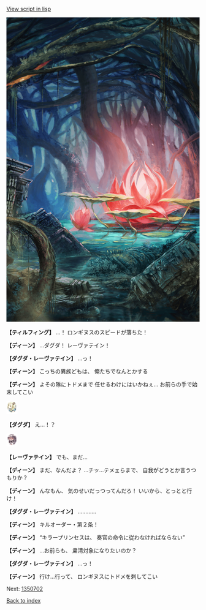 [View script in lisp](../scripts/1350502.txt)

![bog.png](../images/backgrounds/bog.png)

**【ティルフィング】**
…！
ロンギヌスのスピードが落ちた！

**【ディーン】**
…ダグダ！
レーヴァテイン！

**【ダグダ・レーヴァテイン】**
…っ！

**【ディーン】**
こっちの異族どもは、
俺たちでなんとかする

**【ディーン】**
よその隊にトドメまで
任せるわけにはいかねぇ…
お前らの手で始末してこい

<img src="../images/units/200611.png" alt="200611.png" height="34"/>

**【ダグダ】**
え…！？

<img src="../images/units/100221.png" alt="100221.png" height="34"/>

**【レーヴァテイン】**
でも、まだ…

**【ディーン】**
まだ、なんだよ？
…チッ…テメェらまで、
自我がどうとか言うつもりか？

**【ディーン】**
んなもん、
気のせいだっつってんだろ！
いいから、とっとと行け！

**【ダグダ・レーヴァテイン】**
…………

**【ディーン】**
キルオーダー・第２条！

**【ディーン】**
“キラープリンセスは、
奏官の命令に従わなければならない”

**【ディーン】**
…お前らも、
粛清対象になりたいのか？

**【ダグダ・レーヴァテイン】**
…っ！

**【ディーン】**
行け…行って、
ロンギヌスにトドメを刺してこい

Next: [1350702](1350702.md)

[Back to index](index.md)
